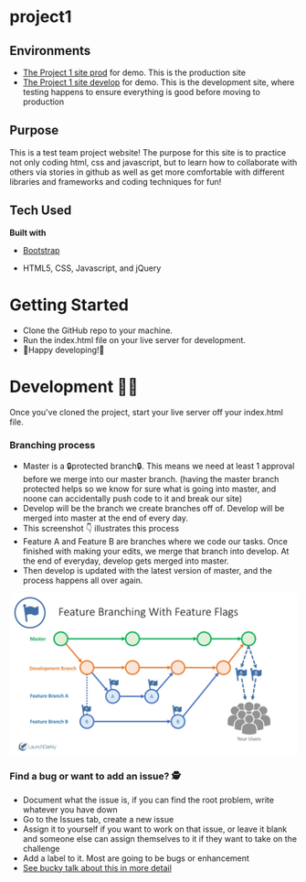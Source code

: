 # project1

## Environments

- [The Project 1 site prod](https://project1-prod.netlify.app/) for demo.
  This is the production site
- [The Project 1 site develop](https://project1-dev.netlify.app/) for demo.
  This is the development site, where testing happens to ensure everything is good before moving to production

## Purpose

This is a test team project website! The purpose for this site is to practice not only coding html, css and javascript, but to learn how to collaborate with others via stories in github as well as get more comfortable with different libraries and frameworks and coding techniques for fun!

## Tech Used

<b>Built with</b>

- [Bootstrap](https://getbootstrap.com/docs/5.3/getting-started/introduction/)

- HTML5, CSS, Javascript, and jQuery

# Getting Started

- Clone the GitHub repo to your machine.
- Run the index.html file on your live server for development.
- 🎉Happy developing!🎉

# Development 👨‍💻

Once you've cloned the project, start your live server off your index.html file.

### Branching process

- Master is a 🔒protected branch🔒. This means we need at least 1 approval before we merge into our master branch. (having the master branch protected helps so we know for sure what is going into master, and noone can accidentally push code to it and break our site)
- Develop will be the branch we create branches off of. Develop will be merged into master at the end of every day.
- This screenshot 👇 illustrates this process
- Feature A and Feature B are branches where we code our tasks. Once finished with making your edits, we merge that branch into develop. At the end of everyday, develop gets merged into master.
- Then develop is updated with the latest version of master, and the process happens all over again.

![screenshot](https://raw.githubusercontent.com/schmitty890/homestead/master/public/assets/images/branching.jpg)

### Find a bug or want to add an issue? 🕵️

- Document what the issue is, if you can find the root problem, write whatever you have down
- Go to the Issues tab, create a new issue
- Assign it to yourself if you want to work on that issue, or leave it blank and someone else can assign themselves to it if they want to take on the challenge
- Add a label to it. Most are going to be bugs or enhancement
- [See bucky talk about this in more detail](https://www.youtube.com/watch?v=YshvUGgF_3o)
